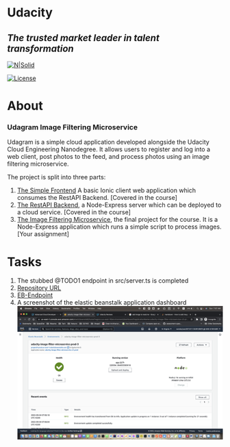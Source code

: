 # Udacity

## _The trusted market leader in talent transformation_

[![N|Solid](https://www.udacity.com/images/svgs/udacity-tt-logo.svg)](https://www.udacity.com/)

[![License](https://img.shields.io/github/license/othneildrew/Best-README-Template.svg?style=for-the-badge)](https://github.com/othneildrew/Best-README-Template/blob/master/LICENSE.txt)

# About

### Udagram Image Filtering Microservice

Udagram is a simple cloud application developed alongside the Udacity Cloud Engineering Nanodegree. It allows users to register and log into a web client, post photos to the feed, and process photos using an image filtering microservice.

The project is split into three parts:

1. [The Simple Frontend](https://github.com/udacity/cloud-developer/tree/master/course-02/exercises/udacity-c2-frontend)
   A basic Ionic client web application which consumes the RestAPI Backend. [Covered in the course]
2. [The RestAPI Backend](https://github.com/udacity/cloud-developer/tree/master/course-02/exercises/udacity-c2-restapi), a Node-Express server which can be deployed to a cloud service. [Covered in the course]
3. [The Image Filtering Microservice](https://github.com/udacity/cloud-developer/tree/master/course-02/project/image-filter-starter-code), the final project for the course. It is a Node-Express application which runs a simple script to process images. [Your assignment]

# Tasks

1. The stubbed @TODO1 endpoint in src/server.ts is completed
2. [Repository URL](https://github.com/mohammedfarag/udacity-image-filter-starter-code)
3. [EB-Endpoint](http://project2-prod.us-east-1.elasticbeanstalk.com/api/v1/filteredimage?image_url=https://upload.wikimedia.org/wikipedia/commons/b/bd/Golden_tabby_and_white_kitten_n01.jpg)
4. A screenshot of the elastic beanstalk application dashboard
   ![alt Screenshot](https://github.com/mohammedfarag/udacity-image-filter-starter-code/blob/main/deployment_screenshots/udacity-image-filter-microservice-prod-3.png?raw=true)
